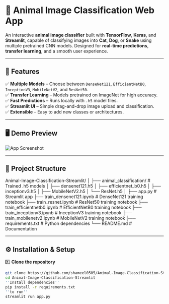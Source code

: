 # 🐾 Animal Image Classification Web App

An interactive **animal image classifier** built with **TensorFlow**, **Keras**, and **Streamlit**, capable of classifying images into **Cat**, **Dog**, or **Snake** using multiple pretrained CNN models. Designed for **real-time predictions**, **transfer learning**, and a smooth user experience.

---

## 🚀 Features
✅ **Multiple Models** – Choose between `DenseNet121`, `EfficientNetB0`, `InceptionV3`, `MobileNetV2`, and `ResNet50`.  
✅ **Transfer Learning** – Models pretrained on ImageNet for high accuracy.  
✅ **Fast Predictions** – Runs locally with `.h5` model files.  
✅ **Streamlit UI** – Simple drag-and-drop image upload and classification.  
✅ **Extensible** – Easy to add new classes or architectures.

---

## 🖥️ Demo Preview
![App Screenshot](demo_screenshot.png)

---

## 📂 Project Structure

Animal-Image-Classification-Streamlit/
│
├── animal_classification/         # Trained .h5 models
│   ├── densenet121.h5
│   ├── efficientnet_b0.h5
│   ├── inceptionv3.h5
│   ├── MobileNetV2.h5
│   └── ResNet.h5
│
├── app.py                          # Streamlit app
├── train_densenet121.ipynb         # DenseNet121 training notebook
├── train_resnet.ipynb              # ResNet50 training notebook
├── train_efficientnetb0.ipynb      # EfficientNetB0 training notebook
├── train_inceptionv3.ipynb         # InceptionV3 training notebook
├── train_mobilenetv2.ipynb         # MobileNetV2 training notebook
├── requirements.txt                # Python dependencies
└── README.md                       # Documentation

---

## ⚙️ Installation & Setup
1️⃣ **Clone the repository**
```bash
git clone https://github.com/shameel0505/Animal-Image-Classification-Streamlit.git
cd Animal-Image-Classification-Streamlit
''Install dependencies''
pip install -r requirements.txt
''to run''
streamlit run app.py
